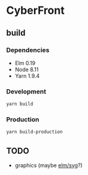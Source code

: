 # CyberFront

## build

### Dependencies

* Elm 0.19
* Node 8.11
* Yarn 1.9.4

### Development

```bash
yarn build
```

### Production

```bash
yarn build-production
```


## TODO
* graphics (maybe [elm/svg](https://package.elm-lang.org/packages/elm/svg/latest)?)
